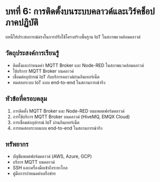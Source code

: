 # บทที่ 6: การติดตั้งบนระบบคลาวด์และเวิร์คช็อปภาคปฏิบัติ

บทนี้ให้ประสบการณ์ตรงในการปรับใช้โครงสร้างพื้นฐาน IoT ในสภาพแวดล้อมคลาวด์

## วัตถุประสงค์การเรียนรู้

- ติดตั้งและกำหนดค่า MQTT Broker และ Node-RED ในสภาพแวดล้อมคลาวด์
- ใช้บริการ MQTT Broker บนคลาวด์
- เชื่อมต่ออุปกรณ์ IoT กับบริการคลาวด์ผ่านอินเทอร์เน็ต
- ทดสอบระบบ IoT แบบ end-to-end ในสถานการณ์จริง

## หัวข้อที่ครอบคลุม

1. การติดตั้ง MQTT Broker และ Node-RED บนแพลตฟอร์มคลาวด์
2. การใช้บริการ MQTT Broker บนคลาวด์ (HiveMQ, EMQX Cloud)
3. การเชื่อมต่ออุปกรณ์ IoT ผ่านอินเทอร์เน็ต
4. การทดสอบระบบแบบ end-to-end ในสถานการณ์จริง

## ทรัพยากร

- บัญชีแพลตฟอร์มคลาวด์ (AWS, Azure, GCP)
- บริการ MQTT บนคลาวด์
- SSH และเครื่องมือเข้าถึงระยะไกล
- คู่มือการกำหนดค่าเครือข่าย
